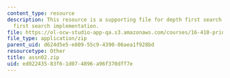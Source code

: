 ```yaml
---
content_type: resource
description: This resource is a supporting file for depth first search and breadth
  first search implementation.
file: https://ol-ocw-studio-app-qa.s3.amazonaws.com/courses/16-410-principles-of-autonomy-and-decision-making-fall-2010/ed02243583f61d074896a96f370dff7e_assn02.zip
file_type: application/zip
parent_uid: d624d5e5-e809-55c9-4390-06aea1f928bd
resourcetype: Other
title: assn02.zip
uid: ed022435-83f6-1d07-4896-a96f370dff7e
---
```

